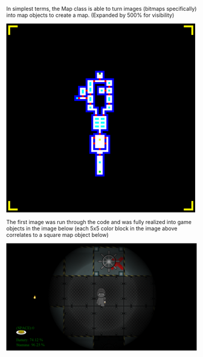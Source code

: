 In simplest terms, the Map class is able to turn images (bitmaps specifically) into map objects to create a map. (Expanded by 500% for visibility)

![Level1](level1.png) 

The first image was run through the code and was fully realized into game objects in the image below (each 5x5 color block in the image above correlates to a square map object below)

![game](game.png)
